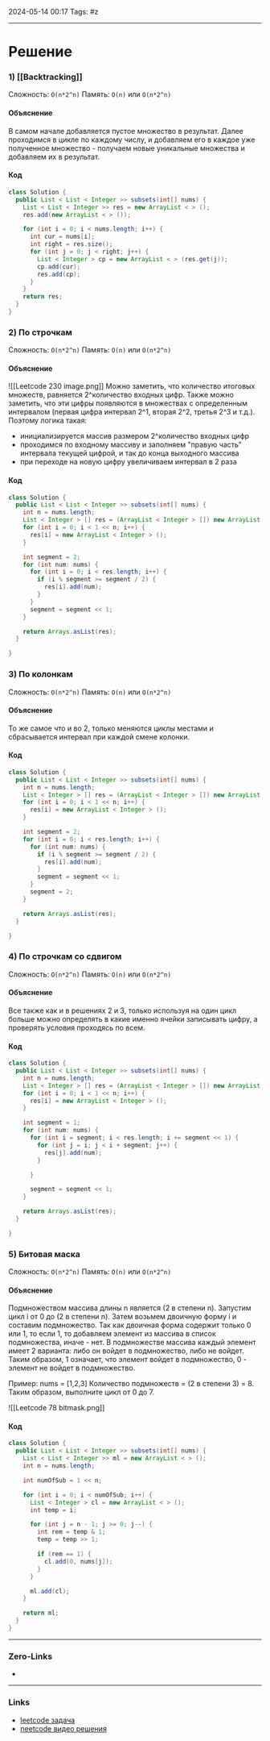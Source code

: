 2024-05-14 00:17
Tags: #z

___
# Решение
### 1) [[Backtracking]]
Сложность: `O(n*2^n)`
Память: `O(n)` или `O(n*2^n)`
#### Объяснение
В самом начале добавляется пустое множество в результат. Далее проходимся в цикле по каждому числу, и добавляем его в каждое уже полученное множество - получаем новые уникальные множества и добавляем их в результат.
#### Код
```java
class Solution {
  public List < List < Integer >> subsets(int[] nums) {
    List < List < Integer >> res = new ArrayList < > ();
    res.add(new ArrayList < > ());

    for (int i = 0; i < nums.length; i++) {
      int cur = nums[i];
      int right = res.size();
      for (int j = 0; j < right; j++) {
        List < Integer > cp = new ArrayList < > (res.get(j));
        cp.add(cur);
        res.add(cp);
      }
    }
    return res;
  }
}
```

### 2) По строчкам
Сложность: `O(n*2^n)`
Память: `O(n)` или `O(n*2^n)`
#### Объяснение
![[Leetcode 230 image.png]]
Можно заметить, что количество итоговых множеств, равняется 2^количество входных цифр. Также можно заметить, что эти цифры появляются в множествах с определенным интервалом (первая цифра интервал 2^1, вторая 2^2, третья 2^3 и т.д.).
Поэтому логика такая:
- инициализируется массив размером 2^количество входных цифр
- проходимся по входному массиву и заполняем "правую часть" интервала текущей цифрой, и так до конца выходного массива
- при переходе на новую цифру увеличиваем интервал в 2 раза

#### Код
```java
class Solution {
  public List < List < Integer >> subsets(int[] nums) {
    int n = nums.length;
    List < Integer > [] res = (ArrayList < Integer > []) new ArrayList[1 << n];
    for (int i = 0; i < 1 << n; i++) {
      res[i] = new ArrayList < Integer > ();
    }

    int segment = 2;
    for (int num: nums) {
      for (int i = 0; i < res.length; i++) {
        if (i % segment >= segment / 2) {
          res[i].add(num);
        }
      }
      segment = segment << 1;
    }

    return Arrays.asList(res);
  }

}
```

### 3) По колонкам
Сложность: `O(n*2^n)`
Память: `O(n)` или `O(n*2^n)`
#### Объяснение
То же самое что и во 2, только меняются циклы местами и сбрасывается интервал при каждой смене колонки.
#### Код
```java
class Solution {
  public List < List < Integer >> subsets(int[] nums) {
    int n = nums.length;
    List < Integer > [] res = (ArrayList < Integer > []) new ArrayList[1 << n];
    for (int i = 0; i < 1 << n; i++) {
      res[i] = new ArrayList < Integer > ();
    }

    int segment = 2;
    for (int i = 0; i < res.length; i++) {
      for (int num: nums) {
        if (i % segment >= segment / 2) {
          res[i].add(num);
        }
        segment = segment << 1;
      }
      segment = 2;
    }

    return Arrays.asList(res);
  }

}
```

### 4) По строчкам со сдвигом 
Сложность: `O(n*2^n)`
Память: `O(n)` или `O(n*2^n)`
#### Объяснение
Все также как и в решениях 2 и 3, только используя на один цикл больше можно определять в какие именно ячейки записывать цифру, а проверять условия проходясь по всем.
#### Код
```java
class Solution {
  public List < List < Integer >> subsets(int[] nums) {
    int n = nums.length;
    List < Integer > [] res = (ArrayList < Integer > []) new ArrayList[1 << n];
    for (int i = 0; i < 1 << n; i++) {
      res[i] = new ArrayList < Integer > ();
    }

    int segment = 1;
    for (int num: nums) {
      for (int i = segment; i < res.length; i += segment << 1) {
        for (int j = i; j < i + segment; j++) {
          res[j].add(num);
        }

      }

      segment = segment << 1;
    }

    return Arrays.asList(res);
  }

}
```

### 5) Битовая маска
Сложность: `O(n*2^n)`
Память: `O(n)` или `O(n*2^n)`
#### Объяснение
Подмножеством массива длины n является (2 в степени n). Запустим цикл i от 0 до (2 в степени n). Затем возьмем двоичную форму i и составим подмножество. Так как двоичная форма содержит только 0 или 1, то если 1, то добавляем элемент из массива в список подмножества, иначе - нет. В подмножестве массива каждый элемент имеет 2 варианта: либо он войдет в подмножество, либо не войдет. Таким образом, 1 означает, что элемент войдет в подмножество, 0 - элемент не войдет в подмножество.

Пример: nums = [1,2,3]
          Количество подмножеств = (2 в степени 3) = 8.
          Таким образом, выполните цикл от 0 до 7.

![[Leetcode 78 bitmask.png]]
#### Код
```java
class Solution {
  public List < List < Integer >> subsets(int[] nums) {
    List < List < Integer >> ml = new ArrayList < > ();
    int n = nums.length;

    int numOfSub = 1 << n;

    for (int i = 0; i < numOfSub; i++) {
      List < Integer > cl = new ArrayList < > ();
      int temp = i;

      for (int j = n - 1; j >= 0; j--) {
        int rem = temp & 1;
        temp = temp >> 1;

        if (rem == 1) {
          cl.add(0, nums[j]);
        }
      }

      ml.add(cl);
    }

    return ml;
  }
}
```

___
### Zero-Links
- 

___
### Links
- [leetcode задача](https://leetcode.com/problems/subsets/solutions/1766675/java-intuition-of-approach-backtracking/)
- [neetcode видео решения](https://youtu.be/REOH22Xwdkk)